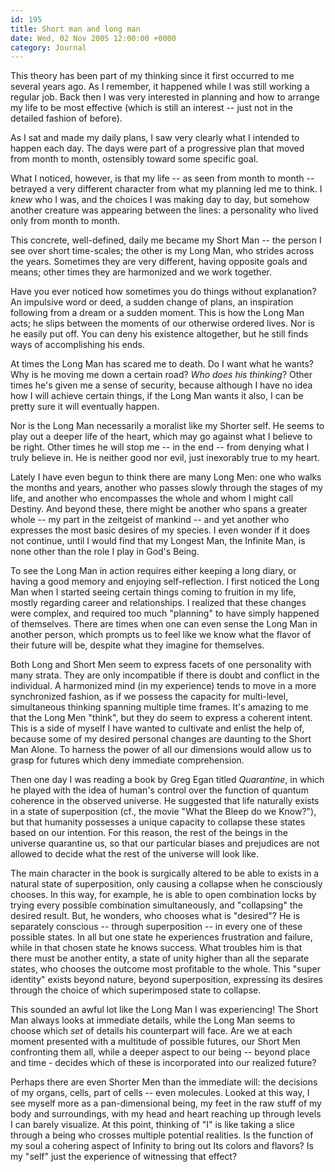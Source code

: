 ```yaml
---
id: 195
title: Short man and long man
date: Wed, 02 Nov 2005 12:00:00 +0000
category: Journal
---
```


This theory has been part of my thinking since it first occurred to me
several years ago.  As I remember, it happened while I was still working
a regular job.  Back then I was very interested in planning and how to
arrange my life to be most effective (which is still an interest -- just
not in the detailed fashion of before).

As I sat and made my daily plans, I saw very clearly what I intended to
happen each day.  The days were part of a progressive plan that moved
from month to month, ostensibly toward some specific goal.

What I noticed, however, is that my life -- as seen from month to month
-- betrayed a very different character from what my planning led me to
think.  I *knew* who I was, and the choices I was making day to day, but
somehow another creature was appearing between the lines: a personality
who lived only from month to month.

This concrete, well-defined, daily me became my Short Man -- the person
I see over short time-scales; the other is my Long Man, who strides
across the years.  Sometimes they are very different, having opposite
goals and means; other times they are harmonized and we work together.

Have you ever noticed how sometimes you do things without explanation?
An impulsive word or deed, a sudden change of plans, an inspiration
following from a dream or a sudden moment.  This is how the Long Man
acts; he slips between the moments of our otherwise ordered lives.  Nor
is he easily put off.  You can deny his existence altogether, but he
still finds ways of accomplishing his ends.

At times the Long Man has scared me to death.  Do I want what he wants?
Why is he moving me down a certain road?  *Who does his thinking*?  Other
times he's given me a sense of security, because although I have no idea
how I will achieve certain things, if the Long Man wants it also, I can
be pretty sure it will eventually happen.

Nor is the Long Man necessarily a moralist like my Shorter self.  He
seems to play out a deeper life of the heart, which may go against what
I believe to be right.  Other times he will stop me -- in the end --
from denying what I truly believe in.  He is neither good nor evil, just
inexorably true to my heart.

Lately I have even begun to think there are many Long Men: one who walks
the months and years, another who passes slowly through the stages of my
life, and another who encompasses the whole and whom I might call
Destiny.  And beyond these, there might be another who spans a greater
whole -- my part in the zeitgeist of mankind -- and yet another who
expresses the most basic desires of my species.  I even wonder if it
does not continue, until I would find that my Longest Man, the Infinite
Man, is none other than the role I play in God's Being.

To see the Long Man in action requires either keeping a long diary, or
having a good memory and enjoying self-reflection.  I first noticed the
Long Man when I started seeing certain things coming to fruition in my
life, mostly regarding career and relationships.  I realized that these
changes were complex, and required too much "planning" to have simply
happened of themselves.  There are times when one can even sense the
Long Man in another person, which prompts us to feel like we know what
the flavor of their future will be, despite what they imagine for
themselves.

Both Long and Short Men seem to express facets of one personality with
many strata.  They are only incompatible if there is doubt and conflict
in the individual.  A harmonized mind (in my experience) tends to move
in a more synchronized fashion, as if we possess the capacity for
multi-level, simultaneous thinking spanning multiple time frames.  It's
amazing to me that the Long Men "think", but they do seem to express a
coherent intent.  This is a side of myself I have wanted to cultivate
and enlist the help of, because some of my desired personal changes are
daunting to the Short Man Alone.  To harness the power of all our
dimensions would allow us to grasp for futures which deny immediate
comprehension.

Then one day I was reading a book by Greg Egan titled *Quarantine*, in
which he played with the idea of human's control over the function of
quantum coherence in the observed universe.  He suggested that life
naturally exists in a state of superposition (cf., the movie "What the
Bleep do we Know?"), but that humanity possesses a unique capacity to
collapse these states based on our intention.  For this reason, the rest
of the beings in the universe quarantine us, so that our particular
biases and prejudices are not allowed to decide what the rest of the
universe will look like.

The main character in the book is surgically altered to be able to
exists in a natural state of superposition, only causing a collapse when
he consciously chooses.  In this way, for example, he is able to open
combination locks by trying every possible combination simultaneously,
and "collapsing" the desired result.  But, he wonders, who chooses what
is "desired"?  He is separately conscious -- through superposition -- in
every one of these possible states.  In all but one state he experiences
frustration and failure, while in that chosen state he knows success.
What troubles him is that there must be another entity, a state of unity
higher than all the separate states, who chooses the outcome most
profitable to the whole.  This "super identity" exists beyond nature,
beyond superposition, expressing its desires through the choice of which
superimposed state to collapse.

This sounded an awful lot like the Long Man I was experiencing!  The
Short Man always looks at immediate details, while the Long Man seems to
choose which *set* of details his counterpart will face.  Are we at each
moment presented with a multitude of possible futures, our Short Men
confronting them all, while a deeper aspect to our being -- beyond place
and time - decides which of these is incorporated into our realized
future?

Perhaps there are even Shorter Men than the immediate will: the
decisions of my organs, cells, part of cells -- even molecules.  Looked
at this way, I see myself more as a pan-dimensional being, my feet in
the raw stuff of my body and surroundings, with my head and heart
reaching up through levels I can barely visualize.  At this point,
thinking of "I" is like taking a slice through a being who crosses
multiple potential realities.  Is the function of my soul a cohering
aspect of Infinity to bring out Its colors and flavors?  Is my "self"
just the experience of witnessing that effect?


